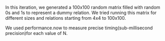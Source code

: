 In this iteration, we generated a 100x100 random matrix filled with random 0s and 1s to represent a dummy relation. We tried running this matrix for different sizes and relations starting from 4x4 to 100x100.

We used performance.now to measure precise timing(sub-millisecond precision)for each value of N.

